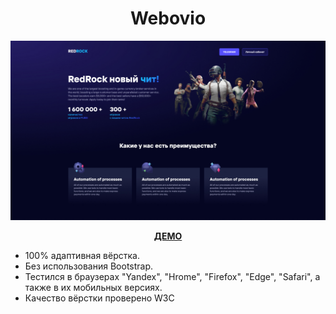 <h1 align="center">Webovio</h1>
<img src="https://github.com/sergeybespyatov/RedRock/blob/main/screenshot.jpg">
<p align="center"><strong><a href="https://github.com/sergeybespyatov/webovio/blob/main/screenshot.png" target="_blank">ДЕМО</a></strong></p>

- 100% адаптивная вёрстка.
- Без использования Bootstrap.
- Тестился в браузерах "Yandex", "Hrome", "Firefox", "Edge", "Safari", а также в их мобильных версиях.
- Качество вёрстки проверено W3C
